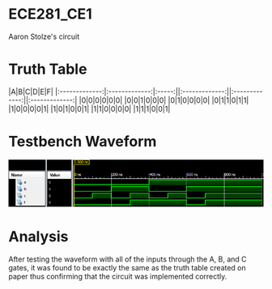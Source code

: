 ECE281_CE1
==========

Aaron Stolze's circuit

# Truth Table

|A|B|C|D|E|F|
|:-------------:|:-------------:|:-----:||:-------------:||:-------------:||:-------------:|
|0|0|0|0|0|0|
|0|0|1|0|0|0|
|0|1|0|0|0|0|
|0|1|1|0|1|1|
|1|0|0|0|0|1|
|1|0|1|0|0|1|
|1|1|0|0|0|0|
|1|1|1|0|0|1|

# Testbench Waveform

![alt text](https://github.com/aaronstolze/ECE281_CE1/blob/master/CE1Simulation.PNG "Testbench Waveform")

# Analysis

After testing the waveform with all of the inputs through the A, B, and C gates, it was found to be exactly the same as the truth table created on paper thus confirming that the circuit was implemented correctly.
